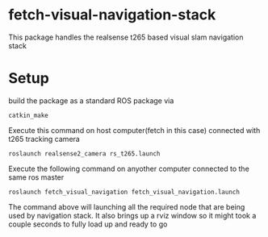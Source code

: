 # fetch-visual-navigation-stack
This package handles the realsense t265 based visual slam navigation stack

# Setup  
build the package as a standard ROS package via 
```
catkin_make
```

Execute this command on host computer(fetch in this case) connected with t265 tracking camera
```
roslaunch realsense2_camera rs_t265.launch
```

Execute the following command on anyother computer connected to the same ros master
```
roslaunch fetch_visual_navigation fetch_visual_navigation.launch
```

The command above will launching all the required node that are being used by navigation stack. It also brings up a rviz window so it might took a couple seconds to fully load up and ready to go
